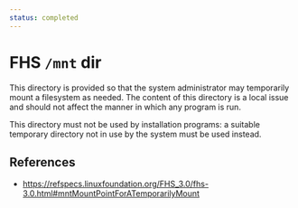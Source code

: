 ```yaml
---
status: completed
---
```


# FHS `/mnt` dir

This directory is provided so that the system administrator may temporarily mount a filesystem as needed. The content of this directory is a local issue and should not affect the manner in which any program is run.

This directory must not be used by installation programs: a suitable temporary directory not in use by the system must be used instead.

## References

- https://refspecs.linuxfoundation.org/FHS_3.0/fhs-3.0.html#mntMountPointForATemporarilyMount

